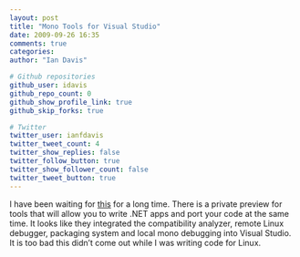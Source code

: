 ```yaml
---
layout: post
title: "Mono Tools for Visual Studio"
date: 2009-09-26 16:35
comments: true
categories: 
author: "Ian Davis"

# Github repositories
github_user: idavis
github_repo_count: 0
github_show_profile_link: true
github_skip_forks: true

# Twitter
twitter_user: ianfdavis
twitter_tweet_count: 4
twitter_show_replies: false
twitter_follow_button: true
twitter_show_follower_count: false
twitter_tweet_button: true
---
```

I have been waiting for [this](http://go-mono.com/monovs/Default.aspx) for a long time. There is a private preview for tools that will allow you to write .NET apps and port your code at the same time. It looks like they integrated the compatibility analyzer, remote Linux debugger, packaging system and local mono debugging into Visual Studio. It is too bad this didn’t come out while I was writing code for Linux.
